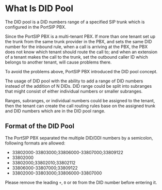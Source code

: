 # What Is DID Pool

The DID pool is a DID numbers range of a specified SIP trunk which is configured in the PortSIP PBX.

Since the PortSIP PBX is a multi-tenant PBX. If more than one tenant set up the trunk from the same trunk provider in the PBX, and sets the same DID number for the inbound rule, when a call is arriving at the PBX, the PBX does not know which tenant should route the call to; and when an extension of a tenant makes the call to the trunk, set the outbound caller ID which belongs to another tenant, will cause problems there.

To avoid the problems above, PortSIP PBX introduced the DID pool concept.

The usage of DID pool with the ability to add a range of DID numbers instead of the addition of N DIDs. DID range could be split into subranges that might consist of either individual numbers or smaller subranges.

Ranges, subranges, or individual numbers could be assigned to the tenant, then the tenant can create the call routing rules base on the assigned trunk and DID numbers which are in the DID pool range.

## Format of the DID Pool

The PortSIP PBX separated the multiple DID/DDI numbers by a semicolon, following formats are allowed:

* 33802000-33803000;33806000-33807000;33809122
* 33802000
* 33802000;33802010;33802112
* 33806000-33807000;33809122
* 33802000-33803000;33806000-33807000

Please remove the leading `+`, `0` or `00` from the DID number before entering it.

